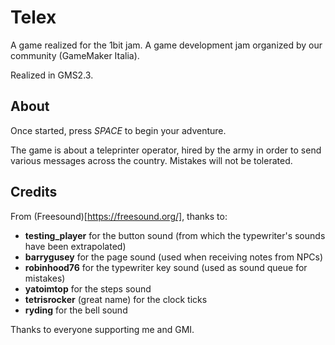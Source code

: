 # Telex
A game realized for the 1bit jam. A game development jam organized by our community (GameMaker Italia).

Realized in GMS2.3.

## About
Once started, press *SPACE* to begin your adventure.

The game is about a teleprinter operator, hired by the army in order to send various messages across the country.
Mistakes will not be tolerated.

## Credits
From (Freesound)[https://freesound.org/], thanks to:
* **testing_player** for the button sound (from which the typewriter's sounds have been extrapolated)
* **barrygusey** for the page sound (used when receiving notes from NPCs)
* **robinhood76** for the typewriter key sound (used as sound queue for mistakes)
* **yatoimtop** for the steps sound
* **tetrisrocker** (great name) for the clock ticks
* **ryding** for the bell sound

Thanks to everyone supporting me and GMI.
